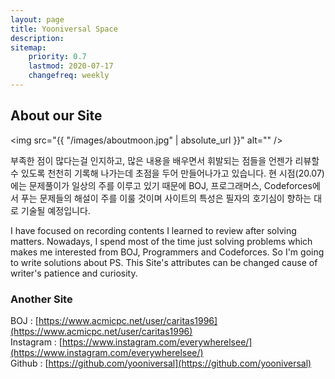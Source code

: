 ```yaml
---
layout: page
title: Yooniversal Space
description:
sitemap:
    priority: 0.7
    lastmod: 2020-07-17
    changefreq: weekly
---
```

<!--
## who
<span class="image who"><img src="{{ "/images/profile.jpg" | absolute_url }}" alt="" /></span>

Hanyang Univ.<br>
Computer Science & Enginerring<br><br><br><br>
-->

## About our Site

<span class="image left"><img src="{{ "/images/aboutmoon.jpg" | absolute_url }}" alt="" /></span>

부족한 점이 많다는걸 인지하고, 많은 내용을 배우면서 휘발되는 점들을 언젠가 리뷰할 수 있도록 천천히 기록해 나가는데 초점을 두어 만들어나가고 있습니다. 현 시점(20.07)에는 문제풀이가 일상의 주를 이루고 있기 때문에 BOJ, 프로그래머스, Codeforces에서 푸는 문제들의 해설이 주를 이룰 것이며 사이트의 특성은 필자의 호기심이 향하는 대로 기술될 예정입니다.

I have focused on recording contents I learned to review after solving matters. Nowadays, I spend most of the time just solving problems which makes me interested from BOJ, Programmers and Codeforces. So I'm going to write solutions about PS. This Site's attributes can be changed cause of writer's patience and curiosity.

### Another Site

BOJ : [https://www.acmicpc.net/user/caritas1996](https://www.acmicpc.net/user/caritas1996)<br>
Instagram : [https://www.instagram.com/everywherelsee/](https://www.instagram.com/everywherelsee/)<br>
Github : [https://github.com/yooniversal](https://github.com/yooniversal)
